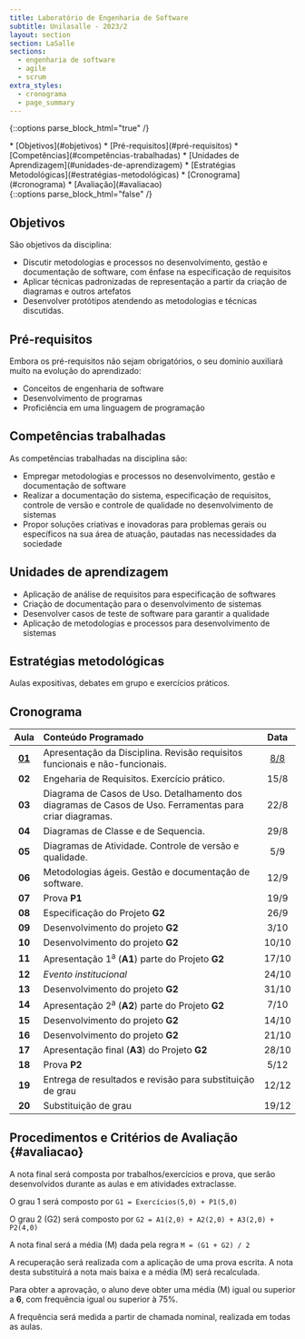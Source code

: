 ```yaml
---
title: Laboratório de Engenharia de Software
subtitle: Unilasalle - 2023/2
layout: section
section: LaSalle
sections:
  - engenharia de software
  - agile
  - scrum
extra_styles:
  - cronograma
  - page_summary
---
```

{::options parse_block_html="true" /}
<div id="page_summary">
* [Objetivos](#objetivos)
* [Pré-requisitos](#pré-requisitos)
* [Competências](#competências-trabalhadas)
* [Unidades de Aprendizagem](#unidades-de-aprendizagem)
* [Estratégias Metodológicas](#estratégias-metodológicas)
* [Cronograma](#cronograma) 
* [Avaliação](#avaliacao)
</div>
{::options parse_block_html="false" /}

## Objetivos

São objetivos da disciplina:

* Discutir metodologias e processos no desenvolvimento, gestão e documentação de software, com ênfase na especificação de requisitos
* Aplicar técnicas padronizadas de representação a partir da criação de diagramas e outros artefatos
* Desenvolver protótipos atendendo as metodologias e técnicas discutidas.


## Pré-requisitos

Embora os pré-requisitos não sejam obrigatórios, o seu domínio auxiliará muito na evolução do aprendizado:

* Conceitos de engenharia de software
* Desenvolvimento de programas
* Proficiência em uma linguagem de programação


## Competências trabalhadas

As competências trabalhadas na disciplina são:

 * Empregar metodologias e processos no desenvolvimento, gestão e documentação de software
* Realizar a documentação do sistema, especificação de requisitos, controle de versão e controle de qualidade no desenvolvimento de sistemas
* Propor soluções criativas e inovadoras para problemas gerais ou específicos na sua área de atuação, pautadas nas necessidades da sociedade


## Unidades de aprendizagem

* Aplicação de análise de requisitos para especificação de softwares
* Criação de documentação para o desenvolvimento de sistemas
* Desenvolver casos de teste de software para garantir a qualidade
* Aplicação de metodologias e processos para desenvolvimento de sistemas

## Estratégias metodológicas

Aulas expositivas, debates em grupo e exercícios práticos.

## Cronograma

| Aula | Conteúdo Programado | Data |
| :--: | :------------------ | :--: |
| [**01**](/teaching/lasalle/lectures/engswlab/lecture-01) | Apresentação da Disciplina. Revisão requisitos funcionais e não-funcionais. | [8/8](/teaching/lasalle/lectures/engswlab/lecture-01) |
| **02** | Engeharia de Requisitos. Exercício prático. | 15/8 |
| **03** | Diagrama de Casos de Uso. Detalhamento dos diagramas de Casos de Uso. Ferramentas para criar diagramas. | 22/8 |
| **04** | Diagramas de Classe e de Sequencia. | 29/8 |
| **05** | Diagramas de Atividade. Controle de versão e qualidade. | 5/9 |
| **06** | Metodologias ágeis. Gestão e documentação de software. | 12/9 |
| **07** | Prova **P1** | 19/9 |
| **08** | Especificação do Projeto **G2** | 26/9 |
| **09** | Desenvolvimento do projeto **G2** | 3/10 |
| **10** | Desenvolvimento do projeto **G2** | 10/10 |
| **11** | Apresentação 1<sup>a</sup> (**A1**) parte do Projeto **G2** | 17/10 |
| **12** | _Evento institucional_ | 24/10 |
| **13** | Desenvolvimento do projeto **G2**  | 31/10 |
| **14** | Apresentação 2<sup>a</sup> (**A2**) parte do Projeto **G2** | 7/10 |
| **15** | Desenvolvimento do projeto **G2**   | 14/10 |
| **16** | Desenvolvimento do projeto **G2** | 21/10 |
| **17** | Apresentação final (**A3**) do Projeto **G2** | 28/10 |
| **18** | Prova **P2** | 5/12 |
| **19** | Entrega de resultados e revisão para substituição de grau | 12/12 |
| **20** | Substituição de grau | 19/12 |


## Procedimentos e Critérios de Avaliação {#avaliacao}

A nota final será composta por trabalhos/exercícios e prova, que serão desenvolvidos durante as aulas e em atividades extraclasse.

O grau 1 será composto por `G1 = Exercícios(5,0) + P1(5,0)`

O grau 2 (G2) será composto por `G2 = A1(2,0) + A2(2,0) + A3(2,0) + P2(4,0)`

A nota final será a média (M) dada pela regra `M = (G1 + G2) / 2`

A recuperação será realizada com a aplicação de uma prova escrita. A nota desta substituirá a nota mais baixa e a média (M) será recalculada.

Para obter a aprovação, o aluno deve obter uma média (M) igual ou superior a **6**, com frequência igual ou superior à 75%.

A frequência será medida a partir de chamada nominal, realizada em todas as aulas.

